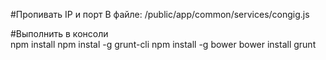 #Пропивать IP и порт
    В файле: /public/app/common/services/congig.js

#Выполнить в консоли  
    npm install
    npm instal -g grunt-cli
    npm install -g bower
    bower install
    grunt
